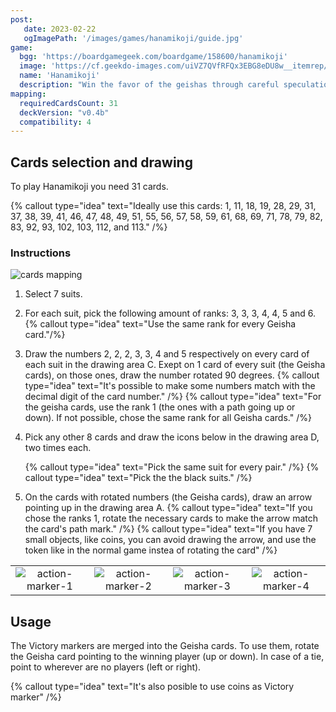 ```yaml
---
post: 
   date: 2023-02-22
   ogImagePath: '/images/games/hanamikoji/guide.jpg'
game:
  bgg: 'https://boardgamegeek.com/boardgame/158600/hanamikoji'
  image: 'https://cf.geekdo-images.com/uiVZ7QVfRFQx3EBG8eDU8w__itemrep/img/KKHTlNTf8JbSyL9tHwPrC5J_lQM=/fit-in/246x300/filters:strip_icc()/pic6339446.png'
  name: 'Hanamikoji'
  description: "Win the favor of the geishas through careful speculation and bold moves."
mapping:
  requiredCardsCount: 31
  deckVersion: "v0.4b"
  compatibility: 4
---
```


## Cards selection and drawing

To play Hanamikoji you need 31 cards.

{% callout type="idea" text="Ideally use this cards: 1, 11, 18, 19, 28, 29, 31, 37, 38, 39, 41, 46, 47, 48, 49, 51, 55, 56, 57, 58, 59, 61, 68, 69, 71, 78, 79, 82, 83, 92, 93, 102, 103, 112, and 113." /%}

### Instructions

![cards mapping](/images/games/hanamikoji/guide.jpg)

1. Select 7 suits.
1. For each suit, pick the following amount of ranks: 3, 3, 3, 4, 4, 5 and 6.
   {% callout type="idea" text="Use the same rank for every Geisha card."/%}
1. Draw the numbers 2, 2, 2, 3, 3, 4 and 5 respectively on every card of each suit in the drawing area C. Exept on 1 card of every suit (the Geisha cards), on those ones, draw the number rotated 90 degrees.
   {% callout type="idea" text="It's possible to make some numbers match with the decimal digit of the card number." /%}
   {% callout type="idea" text="For the geisha cards, use the rank 1 (the ones with a path going up or down). If not possible, chose the same rank for all Geisha cards." /%}
1. Pick any other 8 cards and draw the icons below in the drawing area D, two times each.

   {% callout type="idea" text="Pick the same suit for every pair." /%}
   {% callout type="idea" text="Pick the the black suits." /%}

1. On the cards with rotated numbers (the Geisha cards), draw an arrow pointing up in the drawing area A.
   {% callout type="idea" text="If you chose the ranks 1, rotate the necessary cards to make the arrow match the card's path mark." /%}
   {% callout type="idea" text="If you have 7 small objects, like coins, you can avoid drawing the arrow, and use the token like in the normal game instea of rotating the card" /%}

|   |   |   |   |
|:-:|:-:|:-:|:-:|
| ![action-marker-1](/images/games/hanamikoji/action-marker-1.jpg) | ![action-marker-2](/images/games/hanamikoji/action-marker-2.jpg) | ![action-marker-3](/images/games/hanamikoji/action-marker-3.jpg) | ![action-marker-4](/images/games/hanamikoji/action-marker-4.jpg)|

## Usage

The Victory markers are merged into the Geisha cards. To use them, rotate the Geisha card pointing to the winning player (up or down). In case of a tie, point to wherever are no players (left or right).

{% callout type="idea" text="It's also posible to use coins as Victory marker" /%}

